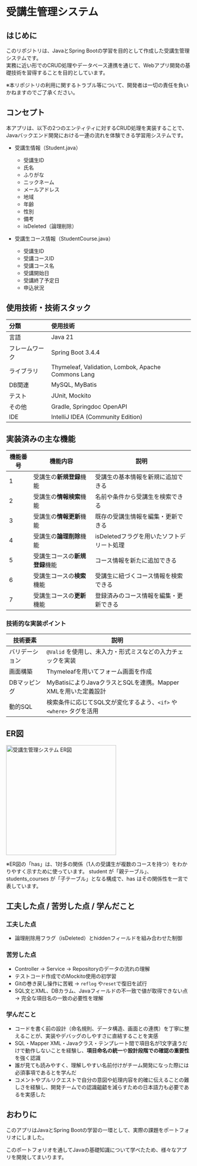 # 受講生管理システム

## はじめに
このリポジトリは、JavaとSpring Bootの学習を目的として作成した受講生管理システムです。  
実務に近い形でのCRUD処理やデータベース連携を通じて、Webアプリ開発の基礎技術を習得することを目的としています。

※本リポジトリの利用に関するトラブル等について、開発者は一切の責任を負いかねますのでご了承ください。

## コンセプト
本アプリは、以下の2つのエンティティに対するCRUD処理を実装することで、Javaバックエンド開発における一連の流れを体験できる学習用システムです。

- 受講生情報（Student.java）
  - 受講生ID
  - 氏名
  - ふりがな
  - ニックネーム
  - メールアドレス
  - 地域
  - 年齢
  - 性別
  - 備考
  - isDeleted（論理削除）
 
- 受講生コース情報（StudentCourse.java）
  - 受講生ID
  - 受講コースID
  - 受講コース名
  - 受講開始日
  - 受講終了予定日
  - 申込状況


## 使用技術・技術スタック
| 分類 | 使用技術 |
|:--|:--|
| 言語 | Java 21 |
| フレームワーク | Spring Boot 3.4.4 |
| ライブラリ | Thymeleaf, Validation, Lombok, Apache Commons Lang |
| DB関連 | MySQL, MyBatis |
| テスト | JUnit, Mockito |
| その他 | Gradle, Springdoc OpenAPI |
| IDE | IntelliJ IDEA (Community Edition) |

## 実装済みの主な機能

| 機能番号 | 機能内容                     | 説明                                           |
|-----------|------------------------------|------------------------------------------------|
| 1         | 受講生の**新規登録**機能        | 受講生の基本情報を新規に追加できる            |
| 2         | 受講生の**情報検索**機能        | 名前や条件から受講生を検索できる              |
| 3         | 受講生の**情報更新**機能        | 既存の受講生情報を編集・更新できる            |
| 4         | 受講生の**論理削除**機能        | isDeletedフラグを用いたソフトデリート処理     |
| 5         | 受講生コースの**新規登録**機能  | コース情報を新たに追加できる                  |
| 6         | 受講生コースの**検索**機能      | 受講生に紐づくコース情報を検索できる          |
| 7         | 受講生コースの**更新**機能      | 登録済みのコース情報を編集・更新できる        |

### 技術的な実装ポイント

| 技術要素       | 説明                                                                 |
|----------------|----------------------------------------------------------------------|
| バリデーション | `@Valid` を使用し、未入力・形式ミスなどの入力チェックを実装         |
| 画面構築       | Thymeleafを用いてフォーム画面を作成 |
| DBマッピング   | MyBatisによりJavaクラスとSQLを連携。Mapper XMLを用いた定義設計      |
| 動的SQL        | 検索条件に応じてSQL文が変化するよう、`<if>` や `<where>` タグを活用  |


## ER図
<img width="300" alt="受講生管理システム ER図" src="https://github.com/user-attachments/assets/a69e6814-f872-48a1-8c2d-c83379743095" />

※ER図の「has」は、1対多の関係（1人の受講生が複数のコースを持つ）をわかりやすく示すために使っています。
student が「親テーブル」、students_courses が「子テーブル」となる構成で、has はその関係性を一言で表しています。

## 工夫した点 / 苦労した点 / 学んだこと
### 工夫した点
- 論理削除用フラグ（isDeleted）とhiddenフィールドを組み合わせた制御

### 苦労した点
- Controller → Service → Repositoryのデータの流れの理解
- テストコード作成でのMockito使用の初学習
- Gitの巻き戻し操作に苦戦 → `reflog` や`reset`で復旧を試行
- SQL文とXML、DBカラム、Javaフィールドの不一致で値が取得できない点 → 完全な項目名の一致の必要性を理解  

### 学んだこと

-   コードを書く前の設計（命名規則、データ構造、画面との連携）を丁寧に整えることが、実装やデバッグのしやすさに直結することを実感
- SQL・Mapper XML・Javaクラス・テンプレート間で項目名が1文字違うだけで動作しないことを経験し、**項目命名の統一**や**設計段階での確認の重要性**を強く認識
- 誰が見ても読みやすく、理解しやすい名前付けがチーム開発になった際には必須事項であるとを学んだ
- コメントやプルリクエストで自分の意図や処理内容を的確に伝えることの難しさを経験し、開発チームでの認識齟齬を減らすための日本語力も必要であるを実感した

## おわりに
このアプリはJavaとSpring Bootの学習の一環として、実際の課題をポートフォリオにしました。

このポートフォリオを通してJavaの基礎知識について学べたため、様々なアプリを開発してまいります。
